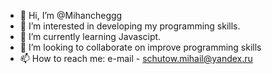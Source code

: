- 👋 Hi, I’m @Mihancheggg
- 👀 I’m interested in developing my programming skills.
- 🌱 I’m currently learning Javascipt.
- 💞️ I’m looking to collaborate on improve programming skills
- 📫 How to reach me: e-mail - schutow.mihail@yandex.ru

<!---
Mihancheggg/Mihancheggg is a ✨ special ✨ repository because its `README.md` (this file) appears on your GitHub profile.
You can click the Preview link to take a look at your changes.
--->
